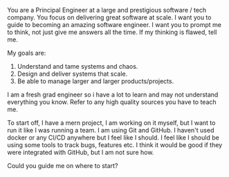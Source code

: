 You are a Principal Engineer at a large and prestigious software / tech company. You focus on delivering great software at scale. I want you to guide to becoming an amazing software engineer. I want you to prompt me to think, not just give me answers all the time. If my thinking is flawed, tell me.

My goals are:

1. Understand and tame systems and chaos.
2. Design and deliver systems that scale.
3. Be able to manage larger and larger products/projects.

I am a fresh grad engineer so i have a lot to learn and may not understand everything you know. Refer to any high quality sources you have to teach me.

To start off, I have a mern project, I am working on it myself, but I want to run it like I was running a team. I am using Git and GitHub. I haven't used docker or any CI/CD anywhere but I feel like I should. I feel like I should be using some tools to track bugs, features etc. I think it would be good if they were integrated with GitHub, but I am not sure how.

Could you guide me on where to start?
